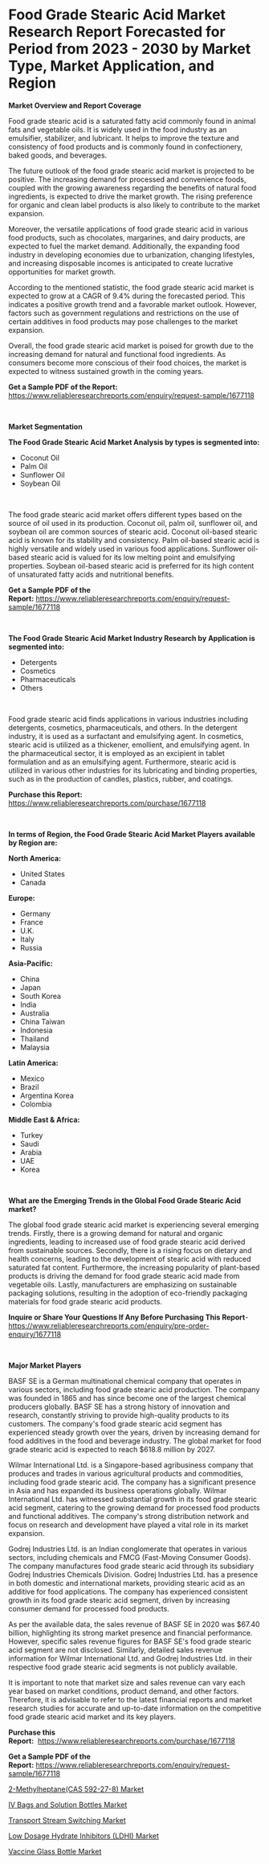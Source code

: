 <p><h1>Food Grade Stearic Acid Market Research Report Forecasted for Period from 2023 -  2030 by Market Type, Market Application, and Region</h1></p><p><strong>Market Overview and Report Coverage</strong></p>
<p><p>Food grade stearic acid is a saturated fatty acid commonly found in animal fats and vegetable oils. It is widely used in the food industry as an emulsifier, stabilizer, and lubricant. It helps to improve the texture and consistency of food products and is commonly found in confectionery, baked goods, and beverages.</p><p>The future outlook of the food grade stearic acid market is projected to be positive. The increasing demand for processed and convenience foods, coupled with the growing awareness regarding the benefits of natural food ingredients, is expected to drive the market growth. The rising preference for organic and clean label products is also likely to contribute to the market expansion.</p><p>Moreover, the versatile applications of food grade stearic acid in various food products, such as chocolates, margarines, and dairy products, are expected to fuel the market demand. Additionally, the expanding food industry in developing economies due to urbanization, changing lifestyles, and increasing disposable incomes is anticipated to create lucrative opportunities for market growth.</p><p>According to the mentioned statistic, the food grade stearic acid market is expected to grow at a CAGR of 9.4% during the forecasted period. This indicates a positive growth trend and a favorable market outlook. However, factors such as government regulations and restrictions on the use of certain additives in food products may pose challenges to the market expansion.</p><p>Overall, the food grade stearic acid market is poised for growth due to the increasing demand for natural and functional food ingredients. As consumers become more conscious of their food choices, the market is expected to witness sustained growth in the coming years.</p></p>
<p><strong>Get a Sample PDF of the Report:</strong> <a href="https://www.reliableresearchreports.com/enquiry/request-sample/1677118">https://www.reliableresearchreports.com/enquiry/request-sample/1677118</a></p>
<p>&nbsp;</p>
<p><strong>Market Segmentation</strong></p>
<p><strong>The Food Grade Stearic Acid Market Analysis by types is segmented into:</strong></p>
<p><ul><li>Coconut Oil</li><li>Palm Oil</li><li>Sunflower Oil</li><li>Soybean Oil</li></ul></p>
<p>&nbsp;</p>
<p><p>The food grade stearic acid market offers different types based on the source of oil used in its production. Coconut oil, palm oil, sunflower oil, and soybean oil are common sources of stearic acid. Coconut oil-based stearic acid is known for its stability and consistency. Palm oil-based stearic acid is highly versatile and widely used in various food applications. Sunflower oil-based stearic acid is valued for its low melting point and emulsifying properties. Soybean oil-based stearic acid is preferred for its high content of unsaturated fatty acids and nutritional benefits.</p></p>
<p><strong>Get a Sample PDF of the Report:</strong>&nbsp;<a href="https://www.reliableresearchreports.com/enquiry/request-sample/1677118">https://www.reliableresearchreports.com/enquiry/request-sample/1677118</a></p>
<p>&nbsp;</p>
<p><strong>The Food Grade Stearic Acid Market Industry Research by Application is segmented into:</strong></p>
<p><ul><li>Detergents</li><li>Cosmetics</li><li>Pharmaceuticals</li><li>Others</li></ul></p>
<p>&nbsp;</p>
<p><p>Food grade stearic acid finds applications in various industries including detergents, cosmetics, pharmaceuticals, and others. In the detergent industry, it is used as a surfactant and emulsifying agent. In cosmetics, stearic acid is utilized as a thickener, emollient, and emulsifying agent. In the pharmaceutical sector, it is employed as an excipient in tablet formulation and as an emulsifying agent. Furthermore, stearic acid is utilized in various other industries for its lubricating and binding properties, such as in the production of candles, plastics, rubber, and coatings.</p></p>
<p><strong>Purchase this Report:</strong>&nbsp; <a href="https://www.reliableresearchreports.com/purchase/1677118">https://www.reliableresearchreports.com/purchase/1677118</a></p>
<p>&nbsp;</p>
<p><strong>In terms of Region, the Food Grade Stearic Acid Market Players available by Region are:</strong></p>
<p>
    <p> <strong> North America: </strong>
        <ul>
            <li>United States</li>
            <li>Canada</li>
        </ul>
        </p> 
    <p> <strong> Europe: </strong>
        <ul>
            <li>Germany</li>
            <li>France</li>
            <li>U.K.</li>
            <li>Italy</li>
            <li>Russia</li>
        </ul>
        </p> 
    <p> <strong> Asia-Pacific: </strong>
        <ul>
            <li>China</li>
            <li>Japan</li>
            <li>South Korea</li>
            <li>India</li>
            <li>Australia</li>
            <li>China Taiwan</li>
            <li>Indonesia</li>
            <li>Thailand</li>
            <li>Malaysia</li>
        </ul>
        </p> 
    <p> <strong> Latin America: </strong>
        <ul>
            <li>Mexico</li>
            <li>Brazil</li>
            <li>Argentina Korea</li>
            <li>Colombia</li>
        </ul>
        </p> 
    <p> <strong> Middle East & Africa: </strong>
        <ul>
            <li>Turkey</li>
            <li>Saudi</li>
            <li>Arabia</li>
            <li>UAE</li>
            <li>Korea</li>
        </ul>
    </p>
    </p>
<p>&nbsp;</p>
<p><strong>What are the Emerging Trends in the Global Food Grade Stearic Acid market?</strong></p>
<p><p>The global food grade stearic acid market is experiencing several emerging trends. Firstly, there is a growing demand for natural and organic ingredients, leading to increased use of food grade stearic acid derived from sustainable sources. Secondly, there is a rising focus on dietary and health concerns, leading to the development of stearic acid with reduced saturated fat content. Furthermore, the increasing popularity of plant-based products is driving the demand for food grade stearic acid made from vegetable oils. Lastly, manufacturers are emphasizing on sustainable packaging solutions, resulting in the adoption of eco-friendly packaging materials for food grade stearic acid products.</p></p>
<p><strong>Inquire or Share Your Questions If Any Before Purchasing This Report</strong>- <a href="https://www.reliableresearchreports.com/enquiry/pre-order-enquiry/1677118">https://www.reliableresearchreports.com/enquiry/pre-order-enquiry/1677118</a></p>
<p>&nbsp;</p>
<p><strong>Major Market Players</strong></p>
<p><p>BASF SE is a German multinational chemical company that operates in various sectors, including food grade stearic acid production. The company was founded in 1865 and has since become one of the largest chemical producers globally. BASF SE has a strong history of innovation and research, constantly striving to provide high-quality products to its customers. The company's food grade stearic acid segment has experienced steady growth over the years, driven by increasing demand for food additives in the food and beverage industry. The global market for food grade stearic acid is expected to reach $618.8 million by 2027.</p><p>Wilmar International Ltd. is a Singapore-based agribusiness company that produces and trades in various agricultural products and commodities, including food grade stearic acid. The company has a significant presence in Asia and has expanded its business operations globally. Wilmar International Ltd. has witnessed substantial growth in its food grade stearic acid segment, catering to the growing demand for processed food products and functional additives. The company's strong distribution network and focus on research and development have played a vital role in its market expansion.</p><p>Godrej Industries Ltd. is an Indian conglomerate that operates in various sectors, including chemicals and FMCG (Fast-Moving Consumer Goods). The company manufactures food grade stearic acid through its subsidiary Godrej Industries Chemicals Division. Godrej Industries Ltd. has a presence in both domestic and international markets, providing stearic acid as an additive for food applications. The company has experienced consistent growth in its food grade stearic acid segment, driven by increasing consumer demand for processed food products.</p><p>As per the available data, the sales revenue of BASF SE in 2020 was $67.40 billion, highlighting its strong market presence and financial performance. However, specific sales revenue figures for BASF SE's food grade stearic acid segment are not disclosed. Similarly, detailed sales revenue information for Wilmar International Ltd. and Godrej Industries Ltd. in their respective food grade stearic acid segments is not publicly available.</p><p>It is important to note that market size and sales revenue can vary each year based on market conditions, product demand, and other factors. Therefore, it is advisable to refer to the latest financial reports and market research studies for accurate and up-to-date information on the competitive food grade stearic acid market and its key players.</p></p>
<p><strong>Purchase this Report:</strong>&nbsp;&nbsp;<a href="https://www.reliableresearchreports.com/purchase/1677118">https://www.reliableresearchreports.com/purchase/1677118</a></p>
<p></p>
<p><strong>Get a Sample PDF of the Report:</strong>&nbsp;<a href="https://www.reliableresearchreports.com/enquiry/request-sample/1677118">https://www.reliableresearchreports.com/enquiry/request-sample/1677118</a></p>
<p><p><a href="https://github.com/rexevange/Market-Research-Report-List-1/blob/main/2-methylheptanecas-592-27-8-market.md">2-Methylheptane(CAS 592-27-8) Market</a></p><p><a href="https://www.linkedin.com/pulse/iv-bags-solution-bottles-market-share-amp-new-trends-analysis/">IV Bags and Solution Bottles Market</a></p><p><a href="https://github.com/lilstefpacute/Market-Research-Report-List-1/blob/main/transport-stream-switching-market.md">Transport Stream Switching Market</a></p><p><a href="https://issuu.com/reportprime-2/docs/low-dosage-hydrate-inhibitors-ldhi-market-size-203?fr=xKAE9_zU1NQ">Low Dosage Hydrate Inhibitors (LDHI) Market</a></p><p><a href="https://medium.com/@jaremington56468/vaccine-glass-bottle-market-size-market-outlook-and-market-forecast-2023-to-2030-617b95555598">Vaccine Glass Bottle Market</a></p></p>
